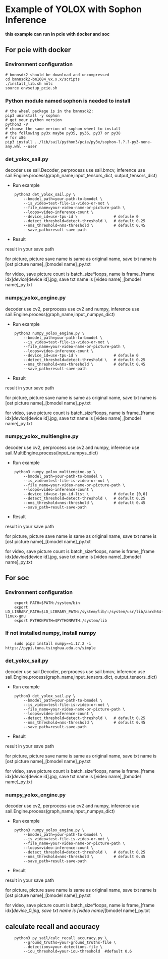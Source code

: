 # Example of YOLOX with Sophon Inference

  **this example can run in pcie with docker and soc**

## For pcie with docker

### Environment configuration 

```shell
# bmnnsdk2 should be download and uncompressed
cd bmnnsdk2-bm1684_vx.x.x/scripts
./install_lib.sh nntc
source envsetup_pcie.sh
```

### Python module named sophon is needed to install

```shell
# the wheel package is in the bmnnsdk2:
pip3 uninstall -y sophon
# get your python version
python3 -V
# choose the same verion of sophon wheel to install
# the following py3x maybe py35, py36, py37 or py38
# for x86
pip3 install ../lib/sail/python3/pcie/py3x/sophon-?.?.?-py3-none-any.whl --user
```
### det_yolox_sail.py
 decoder use sail.Decoder, perprocess use sail.bmcv, inference use sail.Engine.process(graph_name,input_tensors_dict, output_tensors_dict)

- Run example

``` shell
    python3 det_yolox_sail.py \
        --bmodel_path=your-path-to-bmodel \
        --is_video=test-file-is-video-or-not \
        --file_name=your-video-name-or-picture-path \
        --loops=video-inference-count \
        --device_id=use-tpu-id \                # defaule 0
        --detect_threshold=detect-threshold \   # default 0.25
        --nms_threshold=nms-threshold \         # default 0.45
        --save_path=result-save-path
```
- Result

result in your save path

for picture,  picture save name is same as original name, save txt name is [ost picture name]_[bmodel name]_py.txt

for video, save picture count is batch_size*loops, name is frame_[frame idx]_device_[device id].jpg, save txt name is [video name]_[bmodel name]_py.txt

### numpy_yolox_engine.py
 decoder use cv2, perprocess use cv2 and numpy, inference use sail.Engine.process(graph_name,input_numpys_dict)

- Run example

``` shell
    python3 numpy_yolox_engine.py \
        --bmodel_path=your-path-to-bmodel \
        --is_video=test-file-is-video-or-not \
        --file_name=your-video-name-or-picture-path \
        --loops=video-inference-count \
        --device_id=use-tpu-id \                # defaule 0
        --detect_threshold=detect-threshold \   # default 0.25
        --nms_threshold=nms-threshold \         # default 0.45
        --save_path=result-save-path
```
- Result

result in your save path

for picture,  picture save name is same as original name, save txt name is [ost picture name]_[bmodel name]_py.txt

for video, save picture count is batch_size*loops, name is frame_[frame idx]_device_[device id].jpg, save txt name is [video name]_[bmodel name]_py.txt

### numpy_yolox_multiengine.py
 decoder use cv2, perprocess use cv2 and numpy, inference use sail.MultiEngine.process(input_numpys_dict)

- Run example

``` shell
    python3 numpy_yolox_multiengine.py \
        --bmodel_path=your-path-to-bmodel \
        --is_video=test-file-is-video-or-not \
        --file_name=your-video-name-or-picture-path \
        --loops=video-inference-count \
        --device_id=use-tpu-id-list \           # defaule [0,0]
        --detect_threshold=detect-threshold \   # default 0.25
        --nms_threshold=nms-threshold \         # default 0.45
        --save_path=result-save-path
```
- Result

result in your save path

for picture,  picture save name is same as original name, save txt name is [ost picture name]_[bmodel name]_py.txt

for video, save picture count is batch_size*loops, name is frame_[frame idx]_device_[device id].jpg, save txt name is [video name]_[bmodel name]_py.txt

## For soc
### Environment configuration 

``` shell
    export PATH=$PATH:/system/bin
    export LD_LIBRARY_PATH=$LD_LIBRARY_PATH:/system/lib/:/system/usr/lib/aarch64-linux-gnu
    export PYTHONPATH=$PYTHONPATH:/system/lib
```

### If not installed numpy, install numpy

``` shell
    sudo pip3 install numpy==1.17.2 -i https://pypi.tuna.tsinghua.edu.cn/simple
```

### det_yolox_sail.py
 decoder use sail.Decoder, perprocess use sail.bmcv, inference use sail.Engine.process(graph_name,input_tensors_dict, output_tensors_dict)

- Run example

``` shell
    python3 det_yolox_sail.py \
        --bmodel_path=your-path-to-bmodel \
        --is_video=test-file-is-video-or-not \
        --file_name=your-video-name-or-picture-path \
        --loops=video-inference-count \
        --detect_threshold=detect-threshold \   # default 0.25
        --nms_threshold=nms-threshold \         # default 0.45
        --save_path=result-save-path
```
- Result

result in your save path

for picture,  picture save name is same as original name, save txt name is [ost picture name]_[bmodel name]_py.txt

for video, save picture count is batch_size*loops, name is frame_[frame idx]_device_[device id].jpg, save txt name is [video name]_[bmodel name]_py.txt

### numpy_yolox_engine.py
 decoder use cv2, perprocess use cv2 and numpy, inference use sail.Engine.process(graph_name,input_numpys_dict)

- Run example

``` shell
    python3 numpy_yolox_engine.py \
        --bmodel_path=your-path-to-bmodel \
        --is_video=test-file-is-video-or-not \
        --file_name=your-video-name-or-picture-path \
        --loops=video-inference-count \
        --detect_threshold=detect-threshold \   # default 0.25
        --nms_threshold=nms-threshold \         # default 0.45
        --save_path=result-save-path
```
- Result

result in your save path

for picture,  picture save name is same as original name, save txt name is [ost picture name]_[bmodel name]_py.txt

for video, save picture count is batch_size*loops, name is frame_[frame idx]_device_0.jpg, save txt name is [video name]_[bmodel name]_py.txt


## calculate recall and accuracy
``` shell
    python3 py_sail/calc_recall_accuracy.py \
        --ground_truths=your-ground_truths-file \
        --detections=your-detections-file \
        --iou_threshold=your-iou-threshold  #default 0.6
```
